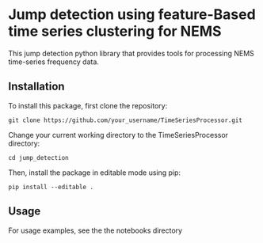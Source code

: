 # Jump detection using feature-Based time series clustering for NEMS

This jump detection python library that provides tools for processing NEMS time-series frequency data.


## Installation

To install this package, first clone the repository:

`git clone https://github.com/your_username/TimeSeriesProcessor.git`

Change your current working directory to the TimeSeriesProcessor directory:

`cd jump_detection`


Then, install the package in editable mode using pip:

`pip install --editable .`

## Usage

For usage examples, see the the notebooks directory
